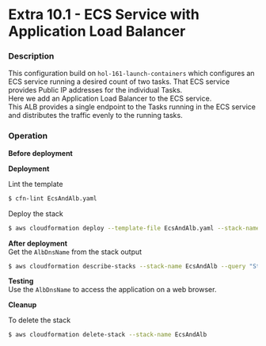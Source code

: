 # Extra 10.1 - ECS Service with Application Load Balancer

### Description

This configuration build on `hol-161-launch-containers` which configures an ECS service running a desired count of two tasks. That ECS service provides Public IP addresses for the individual Tasks.  
Here we add an Application Load Balancer to the ECS service.  
This ALB provides a single endpoint to the Tasks running in the ECS service and distributes the traffic evenly to the running tasks.

### Operation

**Before deployment**

**Deployment**

Lint the template

```bash
$ cfn-lint EcsAndAlb.yaml
```

Deploy the stack

```bash
$ aws cloudformation deploy --template-file EcsAndAlb.yaml --stack-name EcsAndAlb  --capabilities CAPABILITY_NAMED_IAM --parameter-overrides file://private-parameters.json
```

**After deployment**  
Get the `AlbDnsName` from the stack output

```bash
$ aws cloudformation describe-stacks --stack-name EcsAndAlb --query "Stacks[0].Outputs" --no-cli-pager
```

**Testing**  
Use the `AlbDnsName` to access the application on a web browser.

**Cleanup**

To delete the stack

```bash
$ aws cloudformation delete-stack --stack-name EcsAndAlb
```
